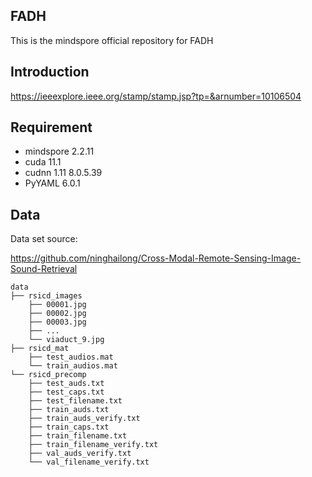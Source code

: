 ## FADH

This is the mindspore official repository for FADH


## Introduction

https://ieeexplore.ieee.org/stamp/stamp.jsp?tp=&arnumber=10106504

## Requirement

* mindspore 2.2.11
* cuda 11.1
* cudnn 1.11 8.0.5.39
* PyYAML 6.0.1

## Data

Data set source:

https://github.com/ninghailong/Cross-Modal-Remote-Sensing-Image-Sound-Retrieval

```
data
├── rsicd_images
    ├── 00001.jpg
    ├── 00002.jpg
    ├── 00003.jpg
    ├── ...
    └── viaduct_9.jpg
├── rsicd_mat
    ├── test_audios.mat
    └── train_audios.mat
└── rsicd_precomp
    ├── test_auds.txt
    ├── test_caps.txt
    ├── test_filename.txt
    ├── train_auds.txt
    ├── train_auds_verify.txt
    ├── train_caps.txt
    ├── train_filename.txt
    ├── train_filename_verify.txt
    ├── val_auds_verify.txt
    └── val_filename_verify.txt

```